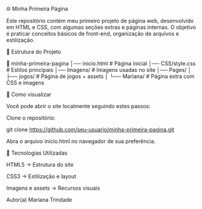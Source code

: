 🌐 Minha Primeira Página

Este repositório contém meu primeiro projeto de página web, desenvolvido em HTML e CSS, com algumas seções extras e páginas internas.
O objetivo é praticar conceitos básicos de front-end, organização de arquivos e estilização.

📂 Estrutura do Projeto

📁 minha-primeira-pagina
│── inicio.html          # Página inicial
│── CSS/style.css        # Estilos principais
│── Imagens/             # Imagens usadas no site
│── Pages/
│   ├── jogos/           # Página de jogos + assets
│   └── Mariana/         # Página extra com CSS e imagens

🚀 Como visualizar

Você pode abrir o site localmente seguindo estes passos:

Clone o repositório:

git clone https://github.com/seu-usuario/minha-primeira-pagina.git

Abra o arquivo inicio.html no navegador de sua preferência.

🎨 Tecnologias Utilizadas

HTML5 → Estrutura do site

CSS3 → Estilização e layout

Imagens e assets → Recursos visuais

Autor(a)
Mariana Trindade
